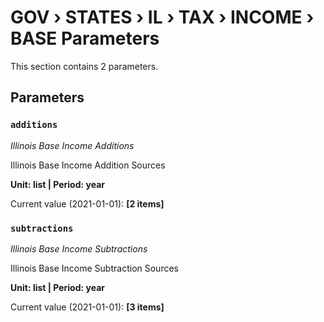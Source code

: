 # GOV › STATES › IL › TAX › INCOME › BASE Parameters

This section contains 2 parameters.

## Parameters

### `additions`
*Illinois Base Income Additions*

Illinois Base Income Addition Sources

**Unit: list | Period: year**

Current value (2021-01-01): **[2 items]**


### `subtractions`
*Illinois Base Income Subtractions*

Illinois Base Income Subtraction Sources

**Unit: list | Period: year**

Current value (2021-01-01): **[3 items]**

